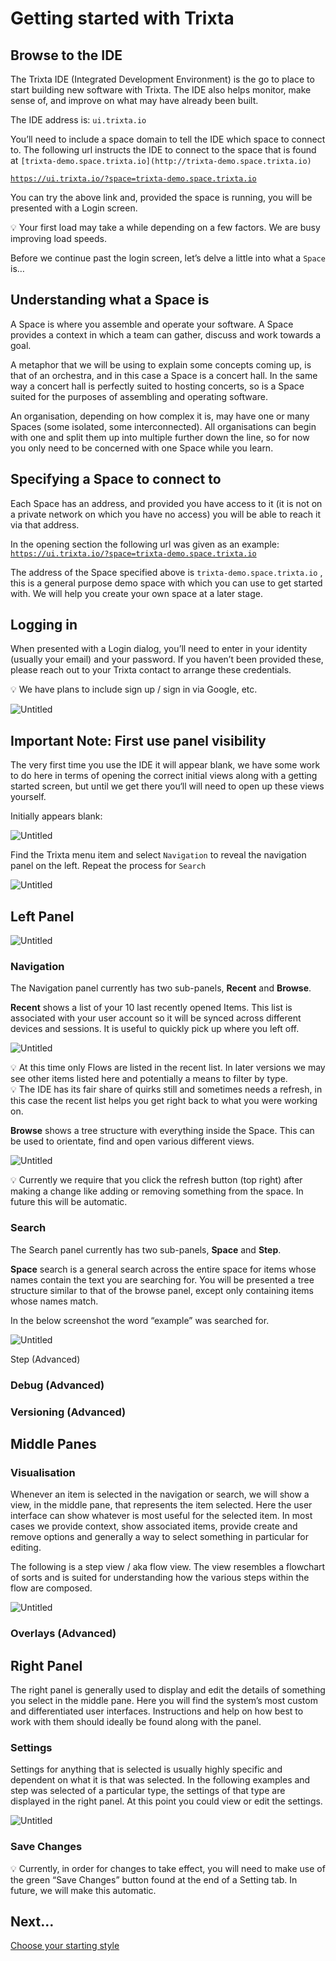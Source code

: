 # Getting started with Trixta

## Browse to the IDE

The Trixta IDE (Integrated Development Environment) is the go to place to start building new software with Trixta. The IDE also helps monitor, make sense of, and improve on what may have already been built.

The IDE address is: `ui.trixta.io`

You’ll need to include a space domain to tell the IDE which space to connect to. The following url instructs the IDE to connect to the space that is found at `[trixta-demo.space.trixta.io](http://trixta-demo.space.trixta.io)`

[`https://ui.trixta.io/?space=trixta-demo.space.trixta.io`](https://ui.trixta.io/?space=trixta-demo.space.trixta.io)

You can try the above link and, provided the space is running, you will be presented with a Login screen.

<aside>
💡 Your first load may take a while depending on a few factors. We are busy improving load speeds.

</aside>

Before we continue past the login screen, let’s delve a little into what a `Space` is…

## Understanding what a Space is

A Space is where you assemble and operate your software. A Space provides a context in which a team can gather, discuss and work towards a goal.

A metaphor that we will be using to explain some concepts coming up, is that of an orchestra, and in this case a Space is a concert hall. In the same way a concert hall is perfectly suited to hosting concerts, so is a Space suited for the purposes of assembling and operating software.

An organisation, depending on how complex it is, may have one or many Spaces (some isolated, some interconnected). All organisations can begin with one and split them up into multiple further down the line, so for now you only need to be concerned with one Space while you learn.

## Specifying a Space to connect to

Each Space has an address, and provided you have access to it (it is not on a private network on which you have no access) you will be able to reach it via that address.

In the opening section the following url was given as an example:
[`https://ui.trixta.io/?space=trixta-demo.space.trixta.io`](https://ui.trixta.io/?space=trixta-demo.space.trixta.io)

The address of the Space specified above is `trixta-demo.space.trixta.io` , this is a general purpose demo space with which you can use to get started with. We will help you create your own space at a later stage.

## Logging in

When presented with a Login dialog, you’ll need to enter in your identity (usually your email) and your password. If you haven’t been provided these, please reach out to your Trixta contact to arrange these credentials.

<aside>
💡 We have plans to include sign up / sign in via Google, etc.

</aside>

![Untitled](Untitled.png)

## Important Note: First use panel visibility

The very first time you use the IDE it will appear blank, we have some work to do here in terms of opening the correct initial views along with a getting started screen, but until we get there you‘ll will need to open up these views yourself.

Initially appears blank:

![Untitled](Untitled%201.png)

Find the Trixta menu item and select `Navigation` to reveal the navigation panel on the left. Repeat the process for `Search`

![Untitled](Untitled%202.png)

## Left Panel

![Untitled](Untitled%203.png)

### Navigation

The Navigation panel currently has two sub-panels, **Recent** and **Browse**.

**Recent** shows a list of your 10 last recently opened Items. This list is associated with your user account so it will be synced across different devices and sessions. It is useful to quickly pick up where you left off.

![Untitled](Untitled%204.png)

<aside>
💡 At this time only Flows are listed in the recent list. In later versions we may see other items listed here and potentially a means to filter by type.

</aside>

<aside>
💡 The IDE has its fair share of quirks still and sometimes needs a refresh, in this case the recent list helps you get right back to what you were working on.

</aside>

**Browse** shows a tree structure with everything inside the Space. This can be used to orientate, find and open various different views.

![Untitled](Untitled%205.png)

<aside>
💡 Currently we require that you click the refresh button (top right) after making a change like adding or removing something from the space. In future this will be automatic.

</aside>

### Search

The Search panel currently has two sub-panels, **Space** and **Step**.

**Space** search is a general search across the entire space for items whose names contain the text you are searching for. You will be presented a tree structure similar to that of the browse panel, except only containing items whose names match.

In the below screenshot the word “example” was searched for.

![Untitled](Untitled%206.png)

Step (Advanced)

### Debug (Advanced)

### Versioning (Advanced)

## Middle Panes

### Visualisation

Whenever an item is selected in the navigation or search, we will show a view, in the middle pane, that represents the item selected. Here the user interface can show whatever is most useful for the selected item. In most cases we provide context, show associated items, provide create and remove options and generally a way to select something in particular for editing.

The following is a step view / aka flow view. The view resembles a flowchart of sorts and is suited for understanding how the various steps within the flow are composed.

![Untitled](Untitled%207.png)

### Overlays (Advanced)

## Right Panel

The right panel is generally used to display and edit the details of something you select in the middle pane. Here you will find the system’s most custom and differentiated user interfaces. Instructions and help on how best to work with them should ideally be found along with the panel.

### Settings

Settings for anything that is selected is usually highly specific and dependent on what it is that was selected. In the following examples and step was selected of a particular type, the settings of that type are displayed in the right panel. At this point you could view or edit the settings.

![Untitled](Untitled%208.png)

### Save Changes

<aside>
💡 Currently, in order for changes to take effect, you will need to make use of the green “Save Changes” button found at the end of a Setting tab. In future, we will make this automatic.

</aside>

## Next…

[Choose your starting style](../Choose%20your%20starting%20style/index.md)
